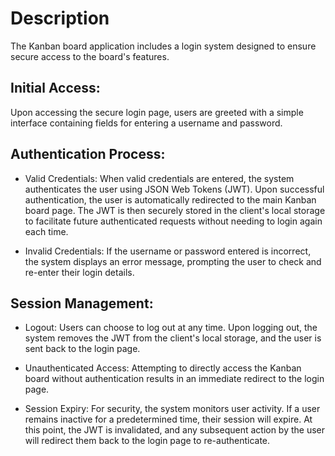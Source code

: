 # Description
The Kanban board application includes a login system designed to ensure secure access to the board's features. 

## Initial Access: 
Upon accessing the secure login page, users are greeted with a simple interface containing fields for entering a username and password.

## Authentication Process:
- Valid Credentials: 
When valid credentials are entered, the system authenticates the user using JSON Web Tokens (JWT). Upon successful authentication, the user is automatically redirected to the main Kanban board page. The JWT is then securely stored in the client's local storage to facilitate future authenticated requests without needing to login again each time.

- Invalid Credentials: 
If the username or password entered is incorrect, the system displays an error message, prompting the user to check and re-enter their login details.

## Session Management:
- Logout: 
Users can choose to log out at any time. Upon logging out, the system removes the JWT from the client's local storage, and the user is sent back to the login page.
- Unauthenticated Access: 
Attempting to directly access the Kanban board without authentication results in an immediate redirect to the login page.

- Session Expiry: 
For security, the system monitors user activity. If a user remains inactive for a predetermined time, their session will expire. At this point, the JWT is invalidated, and any subsequent action by the user will redirect them back to the login page to re-authenticate.